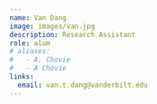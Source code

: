 ```yaml
---
name: Van Dang
image: images/van.jpg
description: Research Assistant
role: alum
# aliases:
#   - A. Chovie
#   - A Chovie
links:
  email: van.t.dang@vanderbilt.edu
---
```

